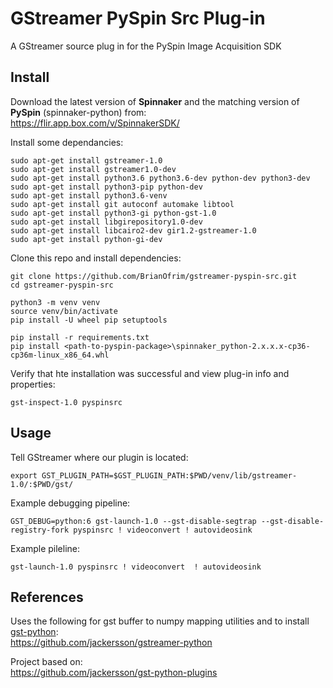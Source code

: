 # GStreamer PySpin Src Plug-in

A GStreamer source plug in for the PySpin Image Acquisition SDK

## Install

Download the latest version of **Spinnaker** and the matching version of **PySpin** (spinnaker-python) from:  
https://flir.app.box.com/v/SpinnakerSDK/

Install some dependancies:  

    sudo apt-get install gstreamer-1.0
    sudo apt-get install gstreamer1.0-dev
    sudo apt-get install python3.6 python3.6-dev python-dev python3-dev
    sudo apt-get install python3-pip python-dev 
    sudo apt-get install python3.6-venv
    sudo apt-get install git autoconf automake libtool
    sudo apt-get install python3-gi python-gst-1.0 
    sudo apt-get install libgirepository1.0-dev
    sudo apt-get install libcairo2-dev gir1.2-gstreamer-1.0
    sudo apt-get install python-gi-dev

Clone this repo and install dependencies: 
 
    git clone https://github.com/BrianOfrim/gstreamer-pyspin-src.git
    cd gstreamer-pyspin-src

    python3 -m venv venv
    source venv/bin/activate
    pip install -U wheel pip setuptools

    pip install -r requirements.txt
    pip install <path-to-pyspin-package>\spinnaker_python-2.x.x.x-cp36-cp36m-linux_x86_64.whl

Verify that hte installation was successful and view plug-in info and properties:

    gst-inspect-1.0 pyspinsrc

## Usage

Tell GStreamer where our plugin is located:

    export GST_PLUGIN_PATH=$GST_PLUGIN_PATH:$PWD/venv/lib/gstreamer-1.0/:$PWD/gst/

Example debugging pipeline:

    GST_DEBUG=python:6 gst-launch-1.0 --gst-disable-segtrap --gst-disable-registry-fork pyspinsrc ! videoconvert ! autovideosink

Example pileline:

    gst-launch-1.0 pyspinsrc ! videoconvert  ! autovideosink



## References

Uses the following for gst buffer to numpy mapping utilities and to install [gst-python](https://github.com/GStreamer/gst-python):  
https://github.com/jackersson/gstreamer-python

Project based on:  
https://github.com/jackersson/gst-python-plugins
